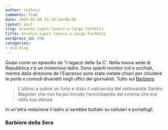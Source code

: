 ```yaml
---
author: leibniz
comments: true
date: 2005-01-09 22:19:24+00:00
layout: post
slug: arsenio-lupin-lavora-a-largo-fochetti
title: Arsenio Lupin lavora a Largo Fochetti
wordpress_id: 548
categories:
- old-blog
---
```


Quasi come un episodio de 'I ragazzi della 3a C'. Nella nuova sede
di Repubblica c'e un misterioso ladro. Sono spariti monitor lcd e
occhiali, mentre dalla direzione de l'Espresso sono state vietate
chiavi per chiudere le porte e comodi divanetti negli uffici dei
giornalisti. Tutto sul [Barbiere](http://www.ilbarbieredellasera.com/article.php?sid=12823): 




> 

> 
> L'ultimo a subire un furto e stato il vaticanista del settimanale
Sandro Magister che non ha piu trovato l'enciclopedia del cinema che
era nella sua stanza. 




In un'altra redazione il ladro si sarebbe buttato su cellulari e portafogli. 




### Barbiere della Sera
